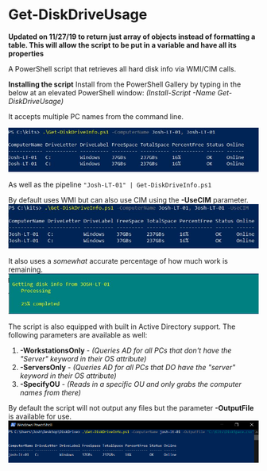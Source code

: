# Get-DiskDriveUsage
**Updated on 11/27/19 to return just array of objects instead of formatting a table. This will allow the script to be put in a variable 
and have all its properties**

A PowerShell script that retrieves all hard disk info via WMI/CIM calls.

**Installing the script**
Install from the PowerShell Gallery by typing in the below at an elevated PowerShell window:
*(Install-Script -Name Get-DiskDriveUsage)*

It accepts multiple PC names from the command line.

![PC](/images/MultiplePCNames.JPG)

As well as the pipeline
`"Josh-LT-01" | Get-DiskDriveInfo.ps1` 

By default uses WMI but can also use CIM using the **-UseCIM** parameter.
![CIM](/images/CIM.JPG)

It also uses a *somewhat* accurate percentage of how much work is remaining.
![PC](/images/Percentage.JPG)

The script is also equipped with built in Active Directory support. The following parameters are available as well:
1. **-WorkstationsOnly** - *(Queries AD for all PCs that don't have the "Server" keyword in their OS attribute)* 
2. **-ServersOnly** - *(Queries AD for all PCs that DO have the "server" keyword in their OS attribute)*
3. **-SpecifyOU** - *(Reads in a specific OU and only grabs the computer names from there)*

By default the script will not output any files but the parameter **-OutputFile** is available for use.
![output](/images/Output.PNG)
